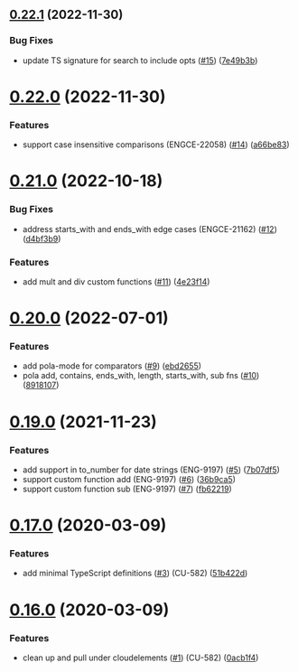 ## [0.22.1](https://github.com/cloud-elements/jmespath.js/compare/v0.22.0...v0.22.1) (2022-11-30)


### Bug Fixes

* update TS signature for search to include opts ([#15](https://github.com/cloud-elements/jmespath.js/issues/15)) ([7e49b3b](https://github.com/cloud-elements/jmespath.js/commit/7e49b3bb3814a1faeb96519d0834ed1a35b52984))



# [0.22.0](https://github.com/cloud-elements/jmespath.js/compare/v0.21.0...v0.22.0) (2022-11-30)


### Features

* support case insensitive comparisons (ENGCE-22058) ([#14](https://github.com/cloud-elements/jmespath.js/issues/14)) ([a66be83](https://github.com/cloud-elements/jmespath.js/commit/a66be83f63601e170e68fe17cf8fc52524a7df0c))



# [0.21.0](https://github.com/cloud-elements/jmespath.js/compare/v0.20.0...v0.21.0) (2022-10-18)


### Bug Fixes

* address starts_with and ends_with edge cases (ENGCE-21162) ([#12](https://github.com/cloud-elements/jmespath.js/issues/12)) ([d4bf3b9](https://github.com/cloud-elements/jmespath.js/commit/d4bf3b9381c1fb033e50fddd697d8680ea8ea30d))


### Features

* add mult and div custom functions ([#11](https://github.com/cloud-elements/jmespath.js/issues/11)) ([4e23f14](https://github.com/cloud-elements/jmespath.js/commit/4e23f1480575b4d7a2f8668bed6e3b3e0d58c956))



# [0.20.0](https://github.com/cloud-elements/jmespath.js/compare/v0.19.0...v0.20.0) (2022-07-01)


### Features

* add pola-mode for comparators ([#9](https://github.com/cloud-elements/jmespath.js/issues/9)) ([ebd2655](https://github.com/cloud-elements/jmespath.js/commit/ebd2655650c97b7a11f3caf998ad7e9c050db4e0))
* pola add, contains, ends_with, length, starts_with, sub fns ([#10](https://github.com/cloud-elements/jmespath.js/issues/10)) ([8918107](https://github.com/cloud-elements/jmespath.js/commit/8918107d28a69807d3bc79d186cac6a3f4053fd1))



# [0.19.0](https://github.com/cloud-elements/jmespath.js/compare/v0.18.0...v0.19.0) (2021-11-23)


### Features

* add support in to_number for date strings (ENG-9197) ([#5](https://github.com/cloud-elements/jmespath.js/issues/5)) ([7b07df5](https://github.com/cloud-elements/jmespath.js/commit/7b07df5103e64c4e8d4c1dc62f293dacd8c32c23))
* support custom function add (ENG-9197) ([#6](https://github.com/cloud-elements/jmespath.js/issues/6)) ([36b9ca5](https://github.com/cloud-elements/jmespath.js/commit/36b9ca550510896062ff42d1294c12fbb56c4d83))
* support custom function sub (ENG-9197) ([#7](https://github.com/cloud-elements/jmespath.js/issues/7)) ([fb62219](https://github.com/cloud-elements/jmespath.js/commit/fb62219aaab50f4960797c0fc451bdd6be62d53e))



# [0.17.0](https://github.com/cloud-elements/jmespath.js/compare/v0.16.0...v0.17.0) (2020-03-09)


### Features

* add minimal TypeScript definitions ([#3](https://github.com/cloud-elements/jmespath.js/issues/3)) (CU-582) ([51b422d](https://github.com/cloud-elements/jmespath.js/commit/51b422dffafc16cc98e00e773dc78a4a29811cb9))



# [0.16.0](https://github.com/cloud-elements/jmespath.js/compare/0.15.0...0.16.0) (2020-03-09)

### Features

* clean up and pull under cloudelements ([#1](https://github.com/cloud-elements/jmespath.js/issues/1)) (CU-582) ([0acb1f4](https://github.com/cloud-elements/jmespath.js/commit/0acb1f45f0f27da3051d459cbebb73a9038a56db))
